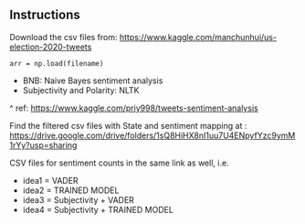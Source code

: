 ## Instructions

Download the csv files from: https://www.kaggle.com/manchunhui/us-election-2020-tweets

`arr = np.load(filename)`

* BNB: Naive Bayes sentiment analysis
* Subjectivity and Polarity: NLTK
  
^ ref: https://www.kaggle.com/priy998/tweets-sentiment-analysis

Find the filtered csv files with State and sentiment mapping at : https://drive.google.com/drive/folders/1sQ8HiHX8nI1uu7U4ENpyfYzc9ymM1rYy?usp=sharing

CSV files for sentiment counts in the same link as well, i.e. 

* idea1 = VADER 
* idea2 = TRAINED MODEL 
* idea3 = Subjectivity + VADER
* idea4 = Subjectivity + TRAINED MODEL